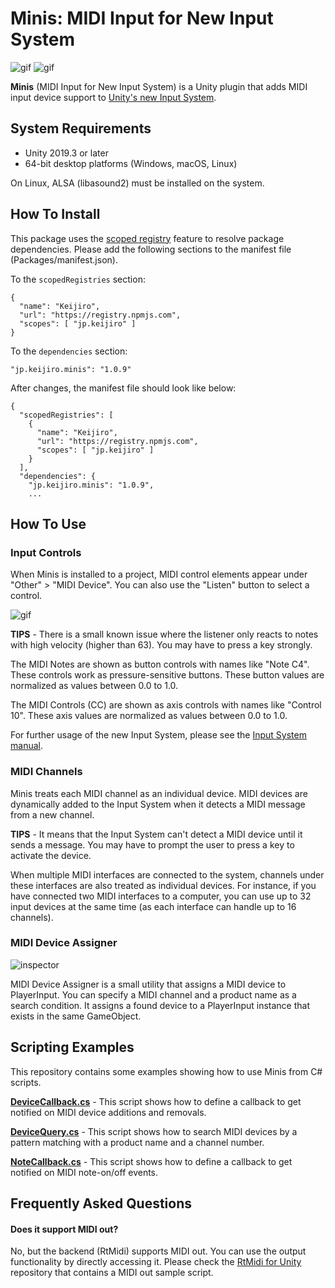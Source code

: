 Minis: MIDI Input for New Input System
======================================

![gif](https://i.imgur.com/xo9BgV4.gif)
![gif](https://i.imgur.com/UFqQcEz.gif)

**Minis** (MIDI Input for New Input System) is a Unity plugin that adds MIDI
input device support to [Unity's new Input System].

[Unity's new Input System]:
  https://blogs.unity3d.com/2019/10/14/introducing-the-new-input-system/

System Requirements
-------------------

- Unity 2019.3 or later
- 64-bit desktop platforms (Windows, macOS, Linux)

On Linux, ALSA (libasound2) must be installed on the system.

How To Install
--------------

This package uses the [scoped registry] feature to resolve package
dependencies. Please add the following sections to the manifest file
(Packages/manifest.json).

[scoped registry]: https://docs.unity3d.com/Manual/upm-scoped.html

To the `scopedRegistries` section:

```
{
  "name": "Keijiro",
  "url": "https://registry.npmjs.com",
  "scopes": [ "jp.keijiro" ]
}
```

To the `dependencies` section:

```
"jp.keijiro.minis": "1.0.9"
```

After changes, the manifest file should look like below:

```
{
  "scopedRegistries": [
    {
      "name": "Keijiro",
      "url": "https://registry.npmjs.com",
      "scopes": [ "jp.keijiro" ]
    }
  ],
  "dependencies": {
    "jp.keijiro.minis": "1.0.9",
    ...
```

How To Use
----------

### Input Controls

When Minis is installed to a project, MIDI control elements appear under
"Other" > "MIDI Device". You can also use the "Listen" button to select a
control.

![gif](https://i.imgur.com/nFzQM2M.gif)

**TIPS** - There is a small known issue where the listener only reacts to notes
with high velocity (higher than 63). You may have to press a key strongly.

The MIDI Notes are shown as button controls with names like "Note C4". These
controls work as pressure-sensitive buttons. These button values are normalized
as values between 0.0 to 1.0.

The MIDI Controls (CC) are shown as axis controls with names like "Control 10".
These axis values are normalized as values between 0.0 to 1.0.

For further usage of the new Input System, please see the [Input System manual].

[Input System manual]:
  https://docs.unity3d.com/Packages/com.unity.inputsystem@latest/

### MIDI Channels

Minis treats each MIDI channel as an individual device. MIDI devices are
dynamically added to the Input System when it detects a MIDI message from a
new channel.

**TIPS** - It means that the Input System can't detect a MIDI device until it
sends a message. You may have to prompt the user to press a key to activate the
device.

When multiple MIDI interfaces are connected to the system, channels under these
interfaces are also treated as individual devices. For instance, if you have
connected two MIDI interfaces to a computer, you can use up to 32 input devices
at the same time (as each interface can handle up to 16 channels).

### MIDI Device Assigner

![inspector](https://i.imgur.com/xHkTuOgm.jpg)

MIDI Device Assigner is a small utility that assigns a MIDI device to
PlayerInput. You can specify a MIDI channel and a product name as a search
condition. It assigns a found device to a PlayerInput instance that exists in
the same GameObject.

Scripting Examples
------------------

This repository contains some examples showing how to use Minis from C# scripts.

[**DeviceCallback.cs**](Assets/Script/DeviceCallback.cs) - This script shows
how to define a callback to get notified on MIDI device additions and removals.

[**DeviceQuery.cs**](Assets/Script/DeviceQuery.cs) - This script shows how to
search MIDI devices by a pattern matching with a product name and a channel
number.

[**NoteCallback.cs**](Assets/Script/NoteCallback.cs) - This script shows how to
define a callback to get notified on MIDI note-on/off events.

Frequently Asked Questions
--------------------------

#### Does it support MIDI out?

No, but the backend (RtMidi) supports MIDI out. You can use the output
functionality by directly accessing it. Please check the [RtMidi for Unity]
repository that contains a MIDI out sample script.

[RtMidi for Unity]: https://github.com/keijiro/jp.keijiro.rtmidi
